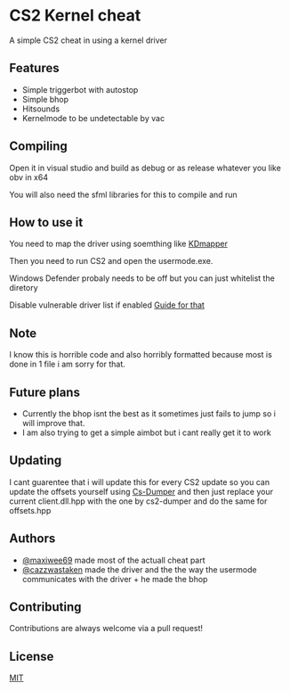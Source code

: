 
# CS2 Kernel cheat

A simple CS2 cheat in using a kernel driver


## Features

- Simple triggerbot with autostop
- Simple bhop 
- Hitsounds
- Kernelmode to be undetectable by vac


## Compiling

Open it in visual studio and build as debug or as release whatever you like obv in x64

You will also need the sfml libraries for this to compile and run
## How to use it

You need to map the driver using soemthing like [KDmapper](https://github.com/TheCruZ/kdmapper) 

Then you need to run CS2 and open the usermode.exe.

Windows Defender probaly needs to be off but you can just whitelist the diretory 

Disable vulnerable driver list if enabled [Guide for that](https://support.microsoft.com/en-au/topic/kb5020779-the-vulnerable-driver-blocklist-after-the-october-2022-preview-release-3fcbe13a-6013-4118-b584-fcfbc6a09936)
## Note

I know this is horrible code and also horribly formatted because most is done in 1 file i am sorry for that.

## Future plans
- Currently the bhop isnt the best as it sometimes just fails to jump so i will improve that.
- I am also trying to get a simple aimbot but i cant really get it to work 

## Updating

I cant guarentee that i will update this for every CS2 update so you can update the offsets yourself using [Cs-Dumper](https://github.com/a2x/cs2-dumper) and then just replace your current client.dll.hpp with the one by cs2-dumper and do the same for offsets.hpp
## Authors
- [@maxiwee69](https://www.github.com/maxiwee69) made most of the actuall cheat part
- [@cazzwastaken](https://www.github.com/cazzwastaken) made the driver and the the way the usermode communicates with the driver + he made the bhop


## Contributing

Contributions are always welcome via a pull request!


## License

[MIT](https://choosealicense.com/licenses/mit/)


